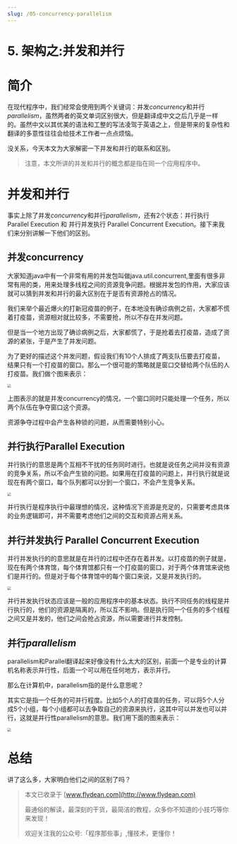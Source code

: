 ```yaml
---
slug: /05-concurrency-parallelism
---
```


# 5. 架构之:并发和并行



# 简介

在现代程序中，我们经常会使用到两个关键词：并发*concurrency*和并行*parallelism*，虽然两者的英文单词区别很大，但是翻译成中文之后几乎是一样的。虽然中文以其优美的语法和工整的写法凌驾于英语之上，但是带来的复杂性和翻译的多意性往往会给技术工作者一点点烦恼。

没关系，今天本文为大家解密一下并发和并行的联系和区别。

> 注意，本文所讲的并发和并行的概念都是指在同一个应用程序中。

# 并发和并行

事实上除了并发*concurrency*和并行*parallelism*，还有2个状态：并行执行Parallel Execution 和 并行并发执行 Parallel Concurrent Execution。接下来我们来分别讲解一下他们的区别。

## 并发concurrency

大家知道java中有一个非常有用的并发包叫做java.util.concurrent,里面有很多非常有用的类，用来处理多线程之间的资源竞争问题。根据并发包的作用，大家应该就可以猜到并发和并行的最大区别在于是否有资源抢占的情况。

我们来举个最近爆火的打新冠疫苗的例子，在本地没有确诊病例之前，大家都不慌着打疫苗，资源相对就比较多，不需要抢，所以不存在并发问题。

但是当一个地方出现了确诊病例之后，大家都慌了，于是抢着去打疫苗，造成了资源的紧张，于是产生了并发问题。

为了更好的描述这个并发问题，假设我们有10个人排成了两支队伍要去打疫苗，结果只有一个打疫苗的窗口。那么一个很可能的策略就是窗口交替给两个队伍的人打疫苗。我们做个图来表示：

<img src="https://img-blog.csdnimg.cn/20210527195139795.png" style="zoom:50%;" />

上图表示的就是并发concurrency的情况，一个窗口同时只能处理一个任务，所以两个队伍在争夺窗口这个资源。

资源争夺过程中会产生各种锁的问题，从而需要特别小心。

## 并行执行Parallel Execution

并行执行的意思是两个互相不干扰的任务同时进行。也就是说任务之间并没有资源的竞争关系，所以不会产生锁的问题。如果用在打疫苗的问题上，并行执行就是说现在有两个窗口，每个队列都可以分到一个窗口，不会产生竞争关系。

<img src="https://img-blog.csdnimg.cn/20210527200221921.png" style="zoom:50%;" />

并行执行是程序执行中最理想的情况，这种情况下资源是充足的，只需要考虑具体的业务逻辑即可，并不需要考虑他们之间的交互和资源占用关系。

## 并行并发执行 Parallel Concurrent Execution

并行并发执行的的意思就是在并行的过程中还存在着并发。以打疫苗的例子就是，现在有两个体育馆，每个体育馆都只有一个打疫苗的窗口，对于两个体育馆来说他们是并行的。但是对于每个体育馆中的每个窗口来说，又是并发执行的。

<img src="https://img-blog.csdnimg.cn/20210527200758968.png" style="zoom:50%;" />

并行并发执行状态应该是一般的应用程序中的基本状态。执行不同任务的线程是并行执行的，他们的资源是隔离的，所以互不影响。但是执行同一个任务的多个线程之间又是并发的，他们之间会抢占资源，所以需要进行并发控制。

## 并行*parallelism*

parallelism和Parallel翻译起来好像没有什么太大的区别，前面一个是专业的计算机名称表示并行性，后面一个可以用在任何地方，表示并行。

那么在计算机中，parallelism指的是什么意思呢？

其实它是指一个任务的可并行程度。比如5个人的打疫苗的任务，可以将5个人分成5个小组，每个小组都可以去争取自己的资源来执行，这其中可以并发也可以并行，这就是并行性parallelism的意思。我们用下面的图来表示：

<img src="https://img-blog.csdnimg.cn/20210527202048311.png" style="zoom:50%;" />

# 总结

讲了这么多，大家明白他们之间的区别了吗？


> 本文已收录于 [www.flydean.com](http://www.flydean.com)
>
> 最通俗的解读，最深刻的干货，最简洁的教程，众多你不知道的小技巧等你来发现！
> 
> 欢迎关注我的公众号:「程序那些事」,懂技术，更懂你！
